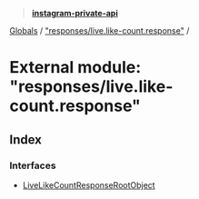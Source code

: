> **[instagram-private-api](../README.md)**

[Globals](../README.md) / ["responses/live.like-count.response"](_responses_live_like_count_response_.md) /

# External module: "responses/live.like-count.response"

## Index

### Interfaces

* [LiveLikeCountResponseRootObject](../interfaces/_responses_live_like_count_response_.livelikecountresponserootobject.md)